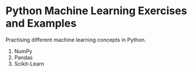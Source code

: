 # Python Machine Learning Exercises and Examples
Practising different machine learning concepts in Python.

1. NumPy
2. Pandas
3. Scikit-Learn
